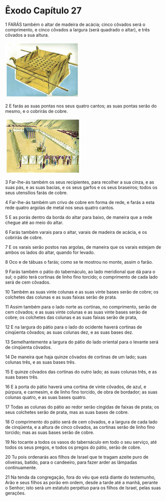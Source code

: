 # Êxodo Capítulo 27

1	FARÁS também o altar de madeira de acácia; cinco côvados será o comprimento, e cinco côvados a largura (será quadrado o altar), e três côvados a sua altura.

![](.img/02_Ex_27_01_RG.jpg)

2	E farás as suas pontas nos seus quatro cantos; as suas pontas serão do mesmo, e o cobrirás de cobre.

![](.img/02_Ex_27_02_RG.jpg)

3	Far-lhe-ás também os seus recipientes, para recolher a sua cinza, e as suas pás, e as suas bacias, e os seus garfos e os seus braseiros; todos os seus utensílios farás de cobre.

4	Far-lhe-ás também um crivo de cobre em forma de rede, e farás a esta rede quatro argolas de metal nos seus quatro cantos.

5	E as porás dentro da borda do altar para baixo, de maneira que a rede chegue até ao meio do altar.

6	Farás também varais para o altar, varais de madeira de acácia, e os cobrirás de cobre.

7	E os varais serão postos nas argolas, de maneira que os varais estejam de ambos os lados do altar, quando for levado.

8	Oco e de tábuas o farás; como se te mostrou no monte, assim o farão.

9	Farás também o pátio do tabernáculo, ao lado meridional que dá para o sul; o pátio terá cortinas de linho fino torcido; o comprimento de cada lado será de cem côvados.

10	Também as suas vinte colunas e as suas vinte bases serão de cobre; os colchetes das colunas e as suas faixas serão de prata.

11	Assim também para o lado norte as cortinas, no comprimento, serão de cem côvados; e as suas vinte colunas e as suas vinte bases serão de cobre; os colchetes das colunas e as suas faixas serão de prata,

12	E na largura do pátio para o lado do ocidente haverá cortinas de cinqüenta côvados; as suas colunas dez, e as suas bases dez.

13	Semelhantemente a largura do pátio do lado oriental para o levante será de cinqüenta côvados.

14	De maneira que haja quinze côvados de cortinas de um lado; suas colunas três, e as suas bases três.

15	E quinze côvados das cortinas do outro lado; as suas colunas três, e as suas bases três.

16	E à porta do pátio haverá uma cortina de vinte côvados, de azul, e púrpura, e carmesim, e de linho fino torcido, de obra de bordador; as suas colunas quatro, e as suas bases quatro.

17	Todas as colunas do pátio ao redor serão cingidas de faixas de prata; os seus colchetes serão de prata, mas as suas bases de cobre.

18	O comprimento do pátio será de cem côvados, e a largura de cada lado de cinqüenta, e a altura de cinco côvados, as cortinas serão de linho fino torcido; mas as suas bases serão de cobre.

19	No tocante a todos os vasos do tabernáculo em todo o seu serviço, até todos os seus pregos, e todos os pregos do pátio, serão de cobre.

20	Tu pois ordenarás aos filhos de Israel que te tragam azeite puro de oliveiras, batido, para o candeeiro, para fazer arder as lâmpadas continuamente.

21	Na tenda da congregação, fora do véu que está diante do testemunho, Arão e seus filhos as porão em ordem, desde a tarde até a manhã, perante o Senhor; isto será um estatuto perpétuo para os filhos de Israel, pelas suas gerações.

